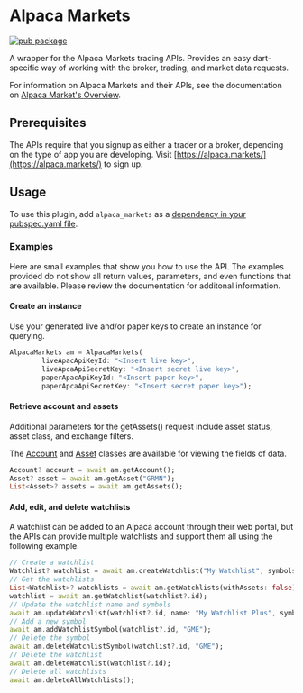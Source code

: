 # Alpaca Markets

[![pub package](https://img.shields.io/pub/v/alpaca_markets.svg)](https://pub.dev/packages/alpaca_markets)

A wrapper for the Alpaca Markets trading APIs. Provides an easy dart-specific way of working with the broker, trading, and market data requests.

For information on Alpaca Markets and their APIs, see the documentation on [Alpaca Market's Overview](https://alpaca.markets/docs/introduction/).

## Prerequisites

The APIs require that you signup as either a trader or a broker, depending on the type of app you are developing. Visit [https://alpaca.markets/](https://alpaca.markets/) to sign up.

## Usage
To use this plugin, add `alpaca_markets` as a [dependency in your pubspec.yaml file](https://flutter.dev/docs/development/platform-integration/platform-channels).

### Examples

Here are small examples that show you how to use the API. The examples provided do not show all return values, parameters, and even functions that are available. Please review the documentation for additonal information.

#### Create an instance

Use your generated live and/or paper keys to create an instance for querying.

```dart
AlpacaMarkets am = AlpacaMarkets(
        liveApacApiKeyId: "<Insert live key>",
        liveApcaApiSecretKey: "<Insert secret live key>",
        paperApacApiKeyId: "<Insert paper key>",
        paperApcaApiSecretKey: "<Insert secret paper key>");
```

#### Retrieve account and assets

Additional parameters for the getAssets() request include asset status, asset class, and exchange filters.

The [Account](https://github.com/voidari/flutter/blob/main/alpaca_markets/lib/src/account.dart) and [Asset](https://github.com/voidari/flutter/blob/main/alpaca_markets/lib/src/asset.dart) classes are available for viewing the fields of data.

```dart
Account? account = await am.getAccount();
Asset? asset = await am.getAsset("GRMN");
List<Asset>? assets = await am.getAssets();
```

#### Add, edit, and delete watchlists

A watchlist can be added to an Alpaca account through their web portal, but the APIs can provide multiple watchlists and support them all using the following example.

```dart
// Create a watchlist
Watchlist? watchlist = await am.createWatchlist("My Watchlist", symbols: ["AAPL", "GOOG"]);
// Get the watchlists
List<Watchlist>? watchlists = await am.getWatchlists(withAssets: false);
watchlist = await am.getWatchlist(watchlist?.id);
// Update the watchlist name and symbols
await am.updateWatchlist(watchlist?.id, name: "My Watchlist Plus", symbols: ["GRMN", "TSLA"]);
// Add a new symbol
await am.addWatchlistSymbol(watchlist?.id, "GME");
// Delete the symbol
await am.deleteWatchlistSymbol(watchlist?.id, "GME");
// Delete the watchlist
await am.deleteWatchlist(watchlist?.id);
// Delete all watchlists
await am.deleteAllWatchlists();
```